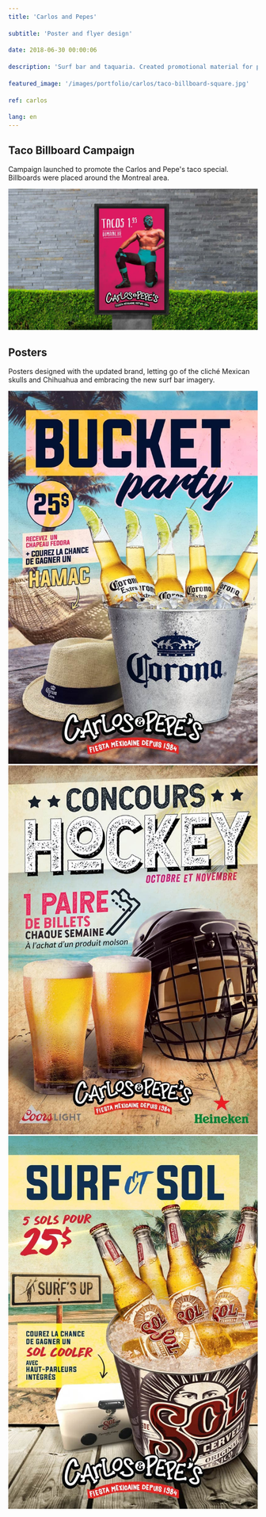 ```yaml
---
title: 'Carlos and Pepes'

subtitle: 'Poster and flyer design'

date: 2018-06-30 00:00:06

description: 'Surf bar and taquaria. Created promotional material for print and web.'

featured_image: '/images/portfolio/carlos/taco-billboard-square.jpg'

ref: carlos

lang: en
---
```


## Taco Billboard Campaign

Campaign launched to promote the Carlos and Pepe's taco special. Billboards were placed around the Montreal area.

![](/images/portfolio/carlos/taco-billboard.jpg)

## Posters

Posters designed with the updated brand, letting go of the cliché Mexican skulls and Chihuahua and embracing the new surf bar imagery. 

<div class="gallery" data-columns="3">
	<img src="/images/portfolio/carlos/bucket-party.jpg">
	<img src="/images/portfolio/carlos/hockey-contest.jpg">
	<img src="/images/portfolio/carlos/surf-and-sol.jpg">
</div>